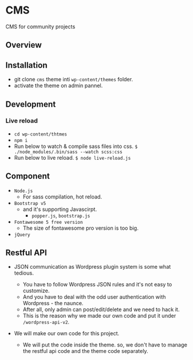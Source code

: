 # CMS

CMS for community projects

## Overview

## Installation

* git clone `cms` theme inti `wp-content/themes` folder.
* activate the theme on admin pannel.


## Development

### Live reload

* `cd wp-content/thtmes`
* `npm i`
* Run below to watch & compile sass files into css.
  `$ ./node_modules/.bin/sass --watch scss:css`
* Run below to live reload.
  `$ node live-reload.js`



## Component

* `Node.js`
  * For sass compilation, hot reload.
* `Bootstrap v5`
  * and it's supporting Javascirpt.
    * `popper.js`, `bootstrap.js`
* `Fontawesome 5 free version`
  * The size of fontawesome pro version is too big.
* `jQuery`


## Restful API

* JSON communication as Wordpress plugin system is some what tedious.
  * You have to follow Wordpress JSON rules and it's not easy to customize.
  * And you have to deal with the odd user authentication with Wordpress - the naunce.
  * After all, only admin can post/edit/delete and we need to hack it.
  * This is the reason why we made our own code and put it under `/wordpress-api-v2`.

* We will make our own code for this project.
  * We will put the code inside the theme. so, we don't have to manage the restful api code and the theme code separately.
